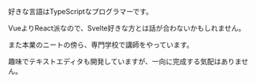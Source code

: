 好きな言語はTypeScriptなプログラマーです。

VueよりReact派なので、Svelte好きな方とは話が合わないかもしれません。

また本業のニートの傍ら、専門学校で講師をやっています。

趣味でテキストエディタも開発していますが、一向に完成する気配はありません。
